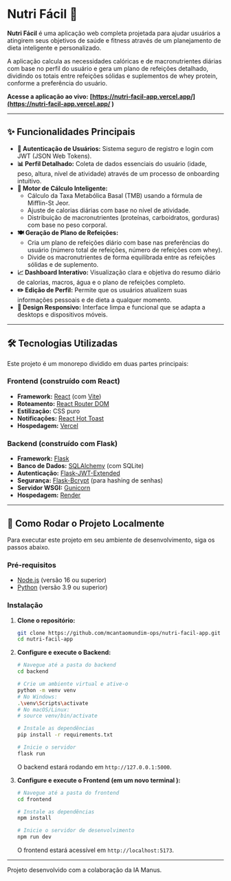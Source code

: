 # Nutri Fácil 🥗

**Nutri Fácil** é uma aplicação web completa projetada para ajudar usuários a atingirem seus objetivos de saúde e fitness através de um planejamento de dieta inteligente e personalizado.

A aplicação calcula as necessidades calóricas e de macronutrientes diárias com base no perfil do usuário e gera um plano de refeições detalhado, dividindo os totais entre refeições sólidas e suplementos de whey protein, conforme a preferência do usuário.

**Acesse a aplicação ao vivo:** **[https://nutri-facil-app.vercel.app/](https://nutri-facil-app.vercel.app/ )**

---

## ✨ Funcionalidades Principais

*   **👤 Autenticação de Usuários:** Sistema seguro de registro e login com JWT (JSON Web Tokens).
*   **📊 Perfil Detalhado:** Coleta de dados essenciais do usuário (idade, peso, altura, nível de atividade) através de um processo de onboarding intuitivo.
*   **🧠 Motor de Cálculo Inteligente:**
    *   Cálculo da Taxa Metabólica Basal (TMB) usando a fórmula de Mifflin-St Jeor.
    *   Ajuste de calorias diárias com base no nível de atividade.
    *   Distribuição de macronutrientes (proteínas, carboidratos, gorduras) com base no peso corporal.
*   **🍽️ Geração de Plano de Refeições:**
    *   Cria um plano de refeições diário com base nas preferências do usuário (número total de refeições, número de refeições com whey).
    *   Divide os macronutrientes de forma equilibrada entre as refeições sólidas e de suplemento.
*   **📈 Dashboard Interativo:** Visualização clara e objetiva do resumo diário de calorias, macros, água e o plano de refeições completo.
*   **✏️ Edição de Perfil:** Permite que os usuários atualizem suas informações pessoais e de dieta a qualquer momento.
*   **📱 Design Responsivo:** Interface limpa e funcional que se adapta a desktops e dispositivos móveis.

---

## 🛠️ Tecnologias Utilizadas

Este projeto é um monorepo dividido em duas partes principais:

### **Frontend (construído com React)**
*   **Framework:** [React](https://reactjs.org/ ) (com [Vite](https://vitejs.dev/ ))
*   **Roteamento:** [React Router DOM](https://reactrouter.com/ )
*   **Estilização:** CSS puro
*   **Notificações:** [React Hot Toast](https://react-hot-toast.com/ )
*   **Hospedagem:** [Vercel](https://vercel.com/ )

### **Backend (construído com Flask)**
*   **Framework:** [Flask](https://flask.palletsprojects.com/ )
*   **Banco de Dados:** [SQLAlchemy](https://www.sqlalchemy.org/ ) (com SQLite)
*   **Autenticação:** [Flask-JWT-Extended](https://flask-jwt-extended.readthedocs.io/ )
*   **Segurança:** [Flask-Bcrypt](https://flask-bcrypt.readthedocs.io/ ) (para hashing de senhas)
*   **Servidor WSGI:** [Gunicorn](https://gunicorn.org/ )
*   **Hospedagem:** [Render](https://render.com/ )

---

## 🚀 Como Rodar o Projeto Localmente

Para executar este projeto em seu ambiente de desenvolvimento, siga os passos abaixo.

### **Pré-requisitos**
*   [Node.js](https://nodejs.org/ ) (versão 16 ou superior)
*   [Python](https://www.python.org/ ) (versão 3.9 ou superior)

### **Instalação**

1.  **Clone o repositório:**
    ```bash
    git clone https://github.com/mcantaomundim-ops/nutri-facil-app.git
    cd nutri-facil-app
    ```

2.  **Configure e execute o Backend:**
    ```bash
    # Navegue até a pasta do backend
    cd backend

    # Crie um ambiente virtual e ative-o
    python -m venv venv
    # No Windows:
    .\venv\Scripts\activate
    # No macOS/Linux:
    # source venv/bin/activate

    # Instale as dependências
    pip install -r requirements.txt

    # Inicie o servidor
    flask run
    ```
    O backend estará rodando em `http://127.0.0.1:5000`.

3.  **Configure e execute o Frontend (em um novo terminal ):**
    ```bash
    # Navegue até a pasta do frontend
    cd frontend

    # Instale as dependências
    npm install

    # Inicie o servidor de desenvolvimento
    npm run dev
    ```
    O frontend estará acessível em `http://localhost:5173`.

---

Projeto desenvolvido com a colaboração da IA Manus.
